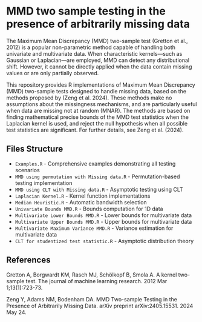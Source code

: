 # MMD two sample testing in the presence of arbitrarily missing data

The Maximum Mean Discrepancy (MMD) two-sample test (Gretton et al., 2012) is a popular non-parametric method capable of handling both univariate and multivariate data. When characteristic kernels—such as Gaussian or Laplacian—are employed, MMD can detect any distributional shift. However, it cannot be directly applied when the data contain missing values or are only partially observed.

This repository provides R implementations of Maximum Mean Discrepancy (MMD) two-sample tests designed to handle missing data, based on the methods proposed by (Zeng et al. 2024). These methods make no assumptions about the missingness mechanisms, and are particularly useful when data are missing not at random (MNAR). The methods are based on finding mathematical precise bounds of the MMD test statistics when the Laplacian kernel is used, and reject the null hypothesis when all possible test statistics are significant. For further details, see Zeng et al. (2024).

## Files Structure

- `Examples.R` - Comprehensive examples demonstrating all testing scenarios
- `MMD using permutation with Missing data.R` - Permutation-based testing implementation
- `MMD using CLT with Missing data.R` - Asymptotic testing using CLT
- `Laplacian Kernel.R` - Kernel function implementations
- `Median Heuristic.R` - Automatic bandwidth selection
- `Univariate Bounds MMD.R` - Bounds computation for 1D data
- `Multivariate Lower Bounds MMD.R` - Lower bounds for multivariate data
- `Multivariate Upper Bounds MMD.R` - Upper bounds for multivariate data
- `Multivariate Maximum Variance MMD.R` - Variance estimation for multivariate data
- `CLT for studentized test statistic.R` - Asymptotic distribution theory

## References

Gretton A, Borgwardt KM, Rasch MJ, Schölkopf B, Smola A. A kernel two-sample test. The journal of machine learning research. 2012 Mar 1;13(1):723-73.

Zeng Y, Adams NM, Bodenham DA. MMD Two-sample Testing in the Presence of Arbitrarily Missing Data. arXiv preprint arXiv:2405.15531. 2024 May 24.
